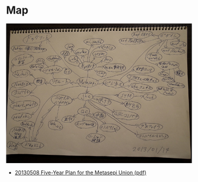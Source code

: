 # Map

<a href="http://www.flickr.com/photos/masterq/8379735651"><img alt="Map 2013/01/14" style="border-width:0" src="/img/map_20130114.jpg" /></a>

* [20130508 Five-Year Plan for the Metasepi Union (pdf)](/doc/20130508_5year_plan.pdf)
